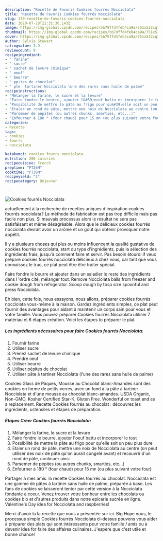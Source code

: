 ```yaml
---
description: "Recette de Favoris Cookies fourrés Nocciolata"
title: "Recette de Favoris Cookies fourrés Nocciolata"
slug: 170-recette-de-favoris-cookies-fourres-nocciolata
date: 2020-07-28T22:31:36.143Z
image: https://img-global.cpcdn.com/recipes/bb79ffd4feb4ca9a/751x532cq70/cookies-fourres-nocciolata-photo-principale-de-la-recette.jpg
thumbnail: https://img-global.cpcdn.com/recipes/bb79ffd4feb4ca9a/751x532cq70/cookies-fourres-nocciolata-photo-principale-de-la-recette.jpg
cover: https://img-global.cpcdn.com/recipes/bb79ffd4feb4ca9a/751x532cq70/cookies-fourres-nocciolata-photo-principale-de-la-recette.jpg
author: Sylvia Stewart
ratingvalue: 3.9
reviewcount: 9
recipeingredient:
- " farine"
- " sucre"
- " sachet de levure chimique"
- " oeuf"
- " beurre"
- " ppites de chocolat"
- " pte  tartiner Nocciolata lune des rares sans huile de palme"
recipeinstructions:
- "Mélanger la farine, le sucre et la levure"
- "Faire fondre le beurre, ajouter l&#39;oeuf battu et incorporer le tout"
- "Possibilité de mettre la pâte au frigo pour qu&#39;elle soit un peu plus dure"
- "Etaler un rond de pâte, mettre une noix de Nocciolata au centre (on peut utiliser des noix de pâte qu&#39;on aurait congelé avant) et recouvrir d&#39;un rond de pâte, continuer ainsi"
- "Parsemer de pépites (ou autres chunks, smarties, etc...)"
- "Enfourner à 180 ° (four chaud) pour 15 mn (ou plus suivant votre four)"
categories:
- Recette
tags:
- cookies
- fourrs
- nocciolata

katakunci: cookies fourrs nocciolata 
nutrition: 206 calories
recipecuisine: French
preptime: "PT26M"
cooktime: "PT38M"
recipeyield: "3"
recipecategory: Déjeuner

---
```



![Cookies fourrés Nocciolata](https://img-global.cpcdn.com/recipes/bb79ffd4feb4ca9a/751x532cq70/cookies-fourres-nocciolata-photo-principale-de-la-recette.jpg)

actuellement à la recherche de recettes uniques d'inspiration cookies fourrés nocciolata? La méthode de fabrication est pas trop difficile mais pas facile non plus. Si mauvais processus alors le résultat ne sera pas satisfaisant et même désagréable. Alors que le délicieux cookies fourrés nocciolata devrait avoir un arôme et un goût qui obtenir provoquer notre appétit.

Il y a plusieurs choses qui plus ou moins influencent la qualité gustative de cookies fourrés nocciolata, start du type d'ingrédients, puis la sélection des ingrédients frais, jusqu'à comment faire et servir. Pas besoin étourdi if veux prépare cookies fourrés nocciolata délicieux à chez vous, car tant que vous connaissez le truc, ce plat peut être être traiter spécial.

Faire fondre le beurre et ajouter dans un saladier le reste des ingrédients dans l &#39;ordre cité, mélanger tout. Remove Nocciolata balls from freezer and cookie dough from refrigerator. Scoop dough by tbsp size spoonful and press Nocciolata.


Eh bien, cette fois, nous essayons, nous allons, préparer cookies fourrés nocciolata vous-même à la maison. Gardez ingrédients simples, ce plat peut fournir des avantages pour aidant à maintenir un corps sain pour vous et votre famille. Vous pouvez préparer Cookies fourrés Nocciolata utiliser 7 matériau et 6 étapes création. Voici les étapes to préparer le plat.

<!--inarticleads1-->

##### Les ingrédients nécessaires pour faire Cookies fourrés Nocciolata:

1. Fournir  farine
1. Utiliser  sucre
1. Prenez  sachet de levure chimique
1. Prendre  oeuf
1. Utiliser  beurre
1. Utiliser  pépites de chocolat
1. Utiliser  pâte à tartiner Nocciolata (l&#39;une des rares sans huile de palme)


Cookies Glass de Pâques, Mousse au Chocolat blanc-Amandes sont des cookies en forme de petits verres, avec un fond à la pâte à tartiner Nocciolata et d&#39;une mousse au chocolat blanc-amandes. USDA Organic, Non-GMO, Kosher Certified Star-K, Gluten Free. Wonderful on toast and as a replacement. Recette Cookies fourrés au chocolat : découvrez les ingrédients, ustensiles et étapes de préparation. 

<!--inarticleads2-->

##### Étapes Créer Cookies fourrés Nocciolata:

1. Mélanger la farine, le sucre et la levure
1. Faire fondre le beurre, ajouter l&#39;oeuf battu et incorporer le tout
1. Possibilité de mettre la pâte au frigo pour qu&#39;elle soit un peu plus dure
1. Etaler un rond de pâte, mettre une noix de Nocciolata au centre (on peut utiliser des noix de pâte qu&#39;on aurait congelé avant) et recouvrir d&#39;un rond de pâte, continuer ainsi
1. Parsemer de pépites (ou autres chunks, smarties, etc...)
1. Enfourner à 180 ° (four chaud) pour 15 mn (ou plus suivant votre four)


Partager à mes amis. la recette Cookies fourrés au chocolat. Nocciolata est une gamme de pâtes à tartiner sans huile de palme, préparée à base. Les fans de cookies se laisseront tenter par cette version à la Nocciolata fondante à coeur. Venez trouver votre bonheur entre les chocolats ou cookies bio et d&#39;autres produits dans notre epicerie sucrée en ligne. Valentine&#39;s Day idea for Nocciolata and raspberries! 


Merci d'avoir lu la recette que nous a présentée sur ici. Big Hope nous, le processus simple Cookies fourrés Nocciolata ci-dessus pouvons vous aider à préparer des plats qui sont intéressants pour votre famille / amis ou à devenir idea for faire des affaires culinaires. J'espère que c'est utile et bonne chance!
